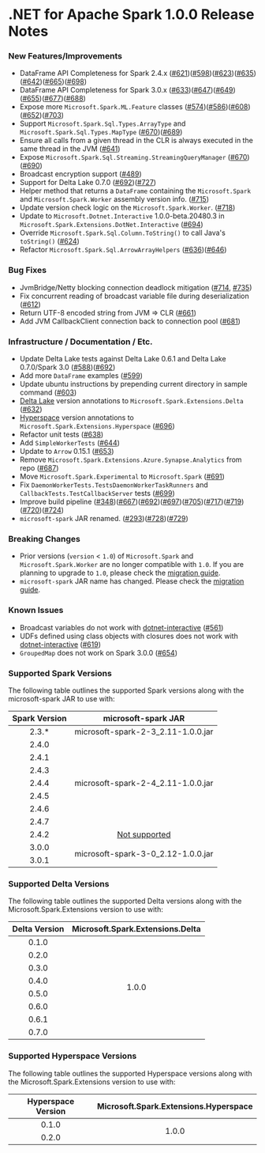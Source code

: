 # .NET for Apache Spark 1.0.0 Release Notes

### New Features/Improvements

* DataFrame API Completeness for Spark 2.4.x ([#621](https://github.com/dotnet/spark/pull/621))([#598](https://github.com/dotnet/spark/pull/598))([#623](https://github.com/dotnet/spark/pull/623))([#635](https://github.com/dotnet/spark/pull/635))([#642](https://github.com/dotnet/spark/pull/642))([#665](https://github.com/dotnet/spark/pull/665))([#698](https://github.com/dotnet/spark/pull/698))
* DataFrame API Completeness for Spark 3.0.x ([#633](https://github.com/dotnet/spark/pull/633))([#647](https://github.com/dotnet/spark/pull/647))([#649](https://github.com/dotnet/spark/pull/649))([#655](https://github.com/dotnet/spark/pull/655))([#677](https://github.com/dotnet/spark/pull/677))([#688](https://github.com/dotnet/spark/pull/688))
* Expose more `Microsoft.Spark.ML.Feature` classes ([#574](https://github.com/dotnet/spark/pull/574))([#586](https://github.com/dotnet/spark/pull/586))([#608](https://github.com/dotnet/spark/pull/608))([#652](https://github.com/dotnet/spark/pull/652))([#703](https://github.com/dotnet/spark/pull/703))
* Support `Microsoft.Spark.Sql.Types.ArrayType` and `Microsoft.Spark.Sql.Types.MapType` ([#670](https://github.com/dotnet/spark/pull/670))([#689](https://github.com/dotnet/spark/pull/689))
* Ensure all calls from a given thread in the CLR is always executed in the same thread in the JVM  ([#641](https://github.com/dotnet/spark/pull/641))
* Expose `Microsoft.Spark.Sql.Streaming.StreamingQueryManager` ([#670](https://github.com/dotnet/spark/pull/670))([#690](https://github.com/dotnet/spark/pull/690))
* Broadcast encryption support ([#489](https://github.com/dotnet/spark/pull/489))
* Support for Delta Lake 0.7.0 ([#692](https://github.com/dotnet/spark/pull/692))([#727](https://github.com/dotnet/spark/pull/727))
* Helper method that returns a `DataFrame` containing the `Microsoft.Spark` and `Microsoft.Spark.Worker` assembly version info. ([#715](https://github.com/dotnet/spark/pull/715))
* Update version check logic on the `Microsoft.Spark.Worker`. ([#718](https://github.com/dotnet/spark/pull/718))
* Update to `Microsoft.Dotnet.Interactive` 1.0.0-beta.20480.3 in `Microsoft.Spark.Extensions.DotNet.Interactive` ([#694](https://github.com/dotnet/spark/pull/694))
* Override `Microsoft.Spark.Sql.Column.ToString()` to call Java's `toString()` ([#624](https://github.com/dotnet/spark/pull/624))
* Refactor `Microsoft.Spark.Sql.ArrowArrayHelpers` ([#636](https://github.com/dotnet/spark/pull/636))([#646](https://github.com/dotnet/spark/pull/646))

### Bug Fixes

* JvmBridge/Netty blocking connection deadlock mitigation ([#714](https://github.com/dotnet/spark/pull/714), [#735](https://github.com/dotnet/spark/pull/735))
* Fix concurrent reading of broadcast variable file during deserialization ([#612](https://github.com/dotnet/spark/pull/612))
* Return UTF-8 encoded string from JVM => CLR ([#661](https://github.com/dotnet/spark/pull/661))
* Add JVM CallbackClient connection back to connection pool ([#681](https://github.com/dotnet/spark/pull/681))

### Infrastructure / Documentation / Etc.

* Update Delta Lake tests against Delta Lake 0.6.1 and Delta Lake 0.7.0/Spark 3.0 ([#588](https://github.com/dotnet/spark/pull/588))([#692](https://github.com/dotnet/spark/pull/692))
* Add more `DataFrame` examples ([#599](https://github.com/dotnet/spark/pull/599))
* Update ubuntu instructions by prepending current directory in sample command ([#603](https://github.com/dotnet/spark/pull/603))
* [Delta Lake](https://github.com/delta-io/delta) version annotations to `Microsoft.Spark.Extensions.Delta` ([#632](https://github.com/dotnet/spark/pull/632))
* [Hyperspace](https://github.com/microsoft/hyperspace) version annotations to `Microsoft.Spark.Extensions.Hyperspace` ([#696](https://github.com/dotnet/spark/pull/696))
* Refactor unit tests ([#638](https://github.com/dotnet/spark/pull/638))
* Add `SimpleWorkerTests` ([#644](https://github.com/dotnet/spark/pull/644))
* Update to `Arrow` 0.15.1 ([#653](https://github.com/dotnet/spark/pull/653))
* Remove `Microsoft.Spark.Extensions.Azure.Synapse.Analytics` from repo ([#687](https://github.com/dotnet/spark/pull/687))
* Move `Microsoft.Spark.Experimental` to `Microsoft.Spark` ([#691](https://github.com/dotnet/spark/pull/691))
* Fix `DaemonWorkerTests.TestsDaemonWorkerTaskRunners` and `CallbackTests.TestCallbackServer` tests ([#699](https://github.com/dotnet/spark/pull/699))
* Improve build pipeline ([#348](https://github.com/dotnet/spark/pull/348))([#667](https://github.com/dotnet/spark/pull/667))([#692](https://github.com/dotnet/spark/pull/692))([#697](https://github.com/dotnet/spark/pull/697))([#705](https://github.com/dotnet/spark/pull/705))([#717](https://github.com/dotnet/spark/pull/717))([#719](https://github.com/dotnet/spark/pull/719))([#720](https://github.com/dotnet/spark/pull/720))([#724](https://github.com/dotnet/spark/pull/724))
* `microsoft-spark` JAR renamed. ([#293](https://github.com/dotnet/spark/pull/293))([#728](https://github.com/dotnet/spark/pull/728))([#729](https://github.com/dotnet/spark/pull/729))


### Breaking Changes

* Prior versions (`version` < `1.0`) of `Microsoft.Spark` and `Microsoft.Spark.Worker` are no longer compatible with `1.0`. If you are planning to upgrade to `1.0`, please check the [migration guide](../../migration-guide.md#upgrading-from-microsoftspark-0x-to-10).
* `microsoft-spark` JAR name has changed. Please check the [migration guide](../../migration-guide.md#upgrading-from-microsoftspark-0x-to-10).

### Known Issues

* Broadcast variables do not work with [dotnet-interactive](https://github.com/dotnet/interactive) ([#561](https://github.com/dotnet/spark/pull/561))
* UDFs defined using class objects with closures does not work with [dotnet-interactive](https://github.com/dotnet/interactive) ([#619](https://github.com/dotnet/spark/pull/619))
* `GroupedMap` does not work on Spark 3.0.0 ([#654](https://github.com/dotnet/spark/issues/654))

### Supported Spark Versions

The following table outlines the supported Spark versions along with the microsoft-spark JAR to use with:

<table>
    <thead>
        <tr>
            <th>Spark Version</th>
            <th>microsoft-spark JAR</th>
        </tr>
    </thead>
    <tbody align="center">
        <tr>
            <td>2.3.*</td>
            <td>microsoft-spark-2-3_2.11-1.0.0.jar</td>
        </tr>
        <tr>
            <td>2.4.0</td>
            <td rowspan=7>microsoft-spark-2-4_2.11-1.0.0.jar</td>
        </tr>
        <tr>
            <td>2.4.1</td>
        </tr>
        <tr>
            <td>2.4.3</td>
        </tr>
        <tr>
            <td>2.4.4</td>
        </tr>
        <tr>
            <td>2.4.5</td>
        </tr>
        <tr>
            <td>2.4.6</td>
        </tr>
        <tr>
            <td>2.4.7</td>
        </tr>
        <tr>
            <td>2.4.2</td>
            <td><a href="https://github.com/dotnet/spark/issues/60">Not supported</a></td>
        </tr>
        <tr>
            <td>3.0.0</td>
            <td rowspan=2>microsoft-spark-3-0_2.12-1.0.0.jar</td>
        </tr>
        <tr>
            <td>3.0.1</td>
        </tr>
    </tbody>
</table>

### Supported Delta Versions

The following table outlines the supported Delta versions along with the Microsoft.Spark.Extensions version to use with:

<table>
    <thead>
        <tr>
            <th>Delta Version</th>
            <th>Microsoft.Spark.Extensions.Delta</th>
        </tr>
    </thead>
    <tbody align="center">
        <tr>
            <td>0.1.0</td>
            <td rowspan=8>1.0.0</td>
        </tr>
        <tr>
            <td>0.2.0</td>
        </tr>
        <tr>
            <td>0.3.0</td>
        </tr>
        <tr>
            <td>0.4.0</td>
        </tr>
        <tr>
            <td>0.5.0</td>
        </tr>
        <tr>
            <td>0.6.0</td>
        </tr>
        <tr>
            <td>0.6.1</td>
        </tr>
        <tr>
            <td>0.7.0</td>
        </tr>
    </tbody>
</table>

### Supported Hyperspace Versions

The following table outlines the supported Hyperspace versions along with the Microsoft.Spark.Extensions version to use with:

<table>
    <thead>
        <tr>
            <th>Hyperspace Version</th>
            <th>Microsoft.Spark.Extensions.Hyperspace</th>
        </tr>
    </thead>
    <tbody align="center">
        <tr>
            <td>0.1.0</td>
            <td rowspan=2>1.0.0</td>
        </tr>
        <tr>
            <td>0.2.0</td>
        </tr>
    </tbody>
</table>
